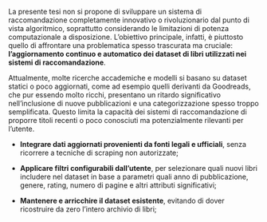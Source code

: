 La presente tesi non si propone di sviluppare un sistema di raccomandazione completamente innovativo o rivoluzionario dal punto di vista algoritmico, soprattutto considerando le limitazioni di potenza computazionale a disposizione. L’obiettivo principale, infatti, è piuttosto quello di affrontare una problematica spesso trascurata ma cruciale: **l’aggiornamento continuo e automatico dei dataset di libri utilizzati nei sistemi di raccomandazione**.

Attualmente, molte ricerche accademiche e modelli si basano su dataset statici o poco aggiornati, come ad esempio quelli derivanti da Goodreads, che pur essendo molto ricchi, presentano un ritardo significativo nell’inclusione di nuove pubblicazioni e una categorizzazione spesso troppo semplificata. Questo limita la capacità dei sistemi di raccomandazione di proporre titoli recenti o poco conosciuti ma potenzialmente rilevanti per l’utente.

- **Integrare dati aggiornati provenienti da fonti legali e ufficiali**, senza ricorrere a tecniche di scraping non autorizzate;
    
- **Applicare filtri configurabili dall’utente**, per selezionare quali nuovi libri includere nel dataset in base a parametri quali anno di pubblicazione, genere, rating, numero di pagine e altri attributi significativi;
    
- **Mantenere e arricchire il dataset esistente**, evitando di dover ricostruire da zero l’intero archivio di libri;